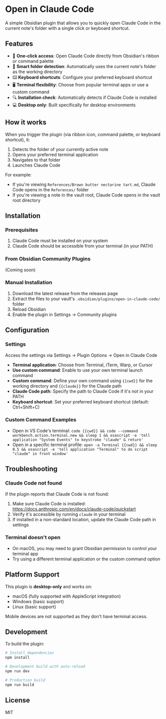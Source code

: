 # Open in Claude Code

A simple Obsidian plugin that allows you to quickly open Claude Code in the current note's folder with a single click or keyboard shortcut.

## Features

- 🚀 **One-click access**: Open Claude Code directly from Obsidian's ribbon or command palette
- 📁 **Smart folder detection**: Automatically uses the current note's folder as the working directory
- ⌨️ **Keyboard shortcuts**: Configure your preferred keyboard shortcut
- 🖥️ **Terminal flexibility**: Choose from popular terminal apps or use a custom command
- 🔍 **Installation check**: Automatically detects if Claude Code is installed
- 💻 **Desktop only**: Built specifically for desktop environments

## How it works

When you trigger the plugin (via ribbon icon, command palette, or keyboard shortcut), it:

1. Detects the folder of your currently active note
2. Opens your preferred terminal application
3. Navigates to that folder
4. Launches Claude Code

For example:
- If you're viewing `References/Brown butter nectarine tart.md`, Claude Code opens in the `References/` folder
- If you're viewing a note in the vault root, Claude Code opens in the vault root directory

## Installation

### Prerequisites

1. Claude Code must be installed on your system
2. Claude Code should be accessible from your terminal (in your PATH)

### From Obsidian Community Plugins

(Coming soon)

### Manual Installation

1. Download the latest release from the releases page
2. Extract the files to your vault's `.obsidian/plugins/open-in-claude-code/` folder
3. Reload Obsidian
4. Enable the plugin in Settings → Community plugins

## Configuration

### Settings

Access the settings via Settings → Plugin Options → Open in Claude Code

- **Terminal application**: Choose from Terminal, iTerm, Warp, or Cursor
- **Use custom command**: Enable to use your own terminal launch command
- **Custom command**: Define your own command using `{{cwd}}` for the working directory and `{{claude}}` for the Claude path
- **Claude Code path**: Specify the path to Claude Code if it's not in your PATH
- **Keyboard shortcut**: Set your preferred keyboard shortcut (default: Ctrl+Shift+C)

### Custom Command Examples

- Open in VS Code's terminal: `code {{cwd}} && code --command workbench.action.terminal.new && sleep 1 && osascript -e 'tell application "System Events" to keystroke "claude" & return'`
- Open in a specific terminal profile: `open -a Terminal {{cwd}} && sleep 0.5 && osascript -e 'tell application "Terminal" to do script "claude" in front window'`

## Troubleshooting

### Claude Code not found

If the plugin reports that Claude Code is not found:

1. Make sure Claude Code is installed: https://docs.anthropic.com/en/docs/claude-code/quickstart
2. Verify it's accessible by running `claude` in your terminal
3. If installed in a non-standard location, update the Claude Code path in settings

### Terminal doesn't open

- On macOS, you may need to grant Obsidian permission to control your terminal app
- Try using a different terminal application or the custom command option

## Platform Support

This plugin is **desktop-only** and works on:
- macOS (fully supported with AppleScript integration)
- Windows (basic support)
- Linux (basic support)

Mobile devices are not supported as they don't have terminal access.

## Development

To build the plugin:

```bash
# Install dependencies
npm install

# Development build with auto-reload
npm run dev

# Production build
npm run build
```

## License

MIT
